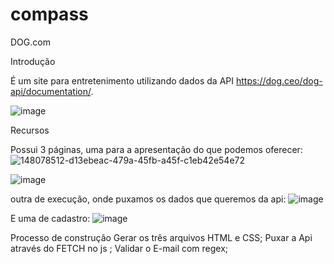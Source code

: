# compass

DOG.com

Introdução

É um site para entretenimento utilizando dados da API https://dog.ceo/dog-api/documentation/.

![image](https://user-images.githubusercontent.com/96789492/148078031-f5896c91-bfa2-474a-9598-3c5e822c4e6f.png)

Recursos
 
Possui 3 páginas, uma para a apresentação do que podemos oferecer:![148078512-d13ebeac-479a-45fb-a45f-c1eb42e54e72](https://user-images.githubusercontent.com/96789492/148078611-3d651a14-0f89-4120-8717-57ede2130689.png)


![image](https://user-images.githubusercontent.com/96789492/148078404-ff7a6366-e42c-4bb8-8742-d8160774bdb4.png)


outra de execução, onde puxamos os dados que queremos da api:
![image](https://user-images.githubusercontent.com/96789492/148078172-c65786bd-fcfd-4582-9cc8-0007ef93d2a3.png)

E uma de cadastro:
![image](https://user-images.githubusercontent.com/96789492/148078512-d13ebeac-479a-45fb-a45f-c1eb42e54e72.png)


Processo de construção
Gerar os três arquivos HTML e CSS;
Puxar a Api através do FETCH no js ;
Validar o E-mail com regex;
